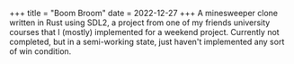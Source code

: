 +++
title = "Boom Broom"
date = 2022-12-27
+++
A minesweeper clone written in Rust using SDL2, a project from one of my friends university courses that I (mostly) implemented for a weekend project. Currently not completed, but in a semi-working state, just haven't implemented any sort of win condition.
